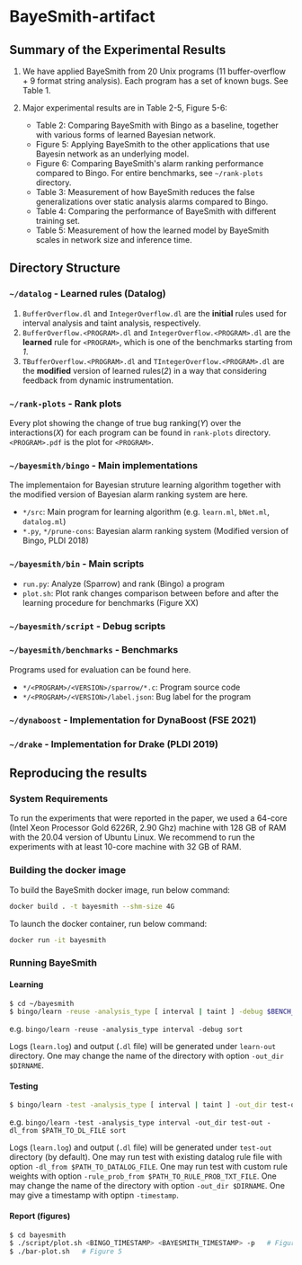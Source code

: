 # BayeSmith-artifact

## Summary of the Experimental Results

1. We have applied BayeSmith from 20 Unix programs (11 buffer-overflow + 9 format string analysis).
Each program has a set of known bugs. See Table 1.

2. Major experimental results are in Table 2-5, Figure 5-6:
    - Table 2: Comparing BayeSmith with Bingo as a baseline, together with various forms of learned Bayesian network.
    - Figure 5: Applying BayeSmith to the other applications that use Bayesin network as an underlying model.
    - Figure 6: Comparing BayeSmith's alarm ranking performance compared to Bingo. For entire benchmarks, see `~/rank-plots` directory.
    - Table 3: Measurement of how BayeSmith reduces the false generalizations over static analysis alarms compared to Bingo.
    - Table 4: Comparing the performance of BayeSmith with different training set.
    - Table 5: Measurement of how the learned model by BayeSmith scales in network size and inference time.

## Directory Structure

### `~/datalog` - Learned rules (Datalog)
1. `BufferOverflow.dl` and `IntegerOverflow.dl` are the **initial** rules used for interval analysis and taint analysis, respectively.
2. `BufferOverflow.<PROGRAM>.dl` and `IntegerOverflow.<PROGRAM>.dl` are the **learned** rule for `<PROGRAM>`, which is one of the benchmarks starting from *1*.
3. `TBufferOverflow.<PROGRAM>.dl` and `TIntegerOverflow.<PROGRAM>.dl` are the **modified** version of learned rules(*2*) in a way that considering feedback from dynamic instrumentation.

### `~/rank-plots` - Rank plots
Every plot showing the change of true bug ranking(*Y*) over the interactions(*X*) for each program can be found in `rank-plots` directory. `<PROGRAM>.pdf` is the plot for `<PROGRAM>`.

### `~/bayesmith/bingo` - Main implementations

The implementaion for Bayesian struture learning algorithm together with the modified version of Bayesian alarm ranking system are here.

- `*/src`: Main program for learning algorithm (e.g. `learn.ml`, `bNet.ml`, `datalog.ml`)
- `*.py`, `*/prune-cons`: Bayesian alarm ranking system (Modified version of Bingo, PLDI 2018)

### `~/bayesmith/bin` - Main scripts

- `run.py`: Analyze (Sparrow) and rank (Bingo) a program
- `plot.sh`: Plot rank changes comparison between before and after the learning procedure for benchmarks (Figure XX)

### `~/bayesmith/script` - Debug scripts

### `~/bayesmith/benchmarks` - Benchmarks
Programs used for evaluation can be found here.
- `*/<PROGRAM>/<VERSION>/sparrow/*.c`: Program source code
- `*/<PROGRAM>/<VERSION>/label.json`: Bug label for the program

### `~/dynaboost` - Implementation for DynaBoost (FSE 2021)

### `~/drake` - Implementation for Drake (PLDI 2019)


## Reproducing the results
### System Requirements

To run the experiments that were reported in the paper, we used a 64-core (Intel Xeon Processor Gold 6226R, 2.90 Ghz) machine with 128 GB of RAM with the 20.04 version of Ubuntu Linux. We recommend to run the experiments with at least 10-core machine with 32 GB of RAM.

### Building the docker image
To build the BayeSmith docker image, run below command:
```sh
docker build . -t bayesmith --shm-size 4G
```

To launch the docker container, run below command:

```sh
docker run -it bayesmith
```

### Running BayeSmith

#### Learning

```sh
$ cd ~/bayesmith
$ bingo/learn -reuse -analysis_type [ interval | taint ] -debug $BENCH_NAME
```

e.g. `bingo/learn -reuse -analysis_type interval -debug sort`

Logs (`learn.log`) and output (`.dl` file) will be generated under `learn-out` directory.
One may change the name of the directory with option `-out_dir $DIRNAME`.

#### Testing

```sh
$ bingo/learn -test -analysis_type [ interval | taint ] -out_dir test-out $BENCH_NAME
```

e.g. `bingo/learn -test -analysis_type interval -out_dir test-out -dl_from $PATH_TO_DL_FILE sort`

Logs (`learn.log`) and output (`.dl` file) will be generated under `test-out` directory (by default).
One may run test with existing datalog rule file with option `-dl_from $PATH_TO_DATALOG_FILE`.
One may run test with custom rule weights with option `-rule_prob_from $PATH_TO_RULE_PROB_TXT_FILE`.
One may change the name of the directory with option `-out_dir $DIRNAME`.
One may give a timestamp with optipn `-timestamp`.

#### Report (figures)

```sh
$ cd bayesmith
$ ./script/plot.sh <BINGO_TIMESTAMP> <BAYESMITH_TIMESTAMP> -p   # Figure 6
$ ./bar-plot.sh   # Figure 5
```
